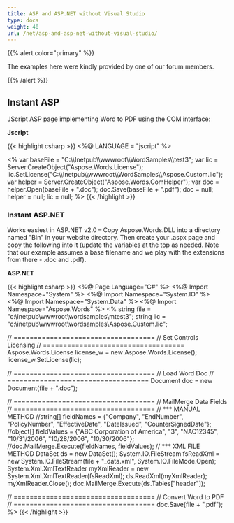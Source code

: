 ```yaml
---
title: ASP and ASP.NET without Visual Studio
type: docs
weight: 40
url: /net/asp-and-asp-net-without-visual-studio/
---
```


{{% alert color="primary" %}} 

The examples here were kindly provided by one of our forum members.

{{% /alert %}} 

## Instant ASP

JScript ASP page implementing Word to PDF using the COM interface:

**Jscript**

{{< highlight csharp >}}
<%@ LANGUAGE = "jscript" %>
 <html>
 <body>
 <%
 var baseFile = "C:\\Inetpub\\wwwroot\\WordSamples\\test3";
 var lic = Server.CreateObject("Aspose.Words.License");
 lic.SetLicense("C:\\Inetpub\\wwwroot\\WordSamples\\Aspose.Custom.lic");
 var helper = Server.CreateObject("Aspose.Words.ComHelper");
 var doc = helper.Open(baseFile + ".doc");
 doc.Save(baseFile + ".pdf");
 doc = null;
 helper = null;
 lic = null;
 %>
 </body>
 </html>
{{< /highlight >}}

### Instant ASP.NET

Works easiest in ASP.NET v2.0 – Copy Aspose.Words.DLL into a directory named "Bin" in your website directory. Then create your .aspx page and copy the following into it (update the variables at the top as needed. Note that our example assumes a base filename and we play with the extensions from there - .doc and .pdf).

**ASP.NET**

{{< highlight csharp >}}
 <%@ Page Language="C#" %>
 <%@ Import Namespace="System" %>
 <%@ Import Namespace="System.IO" %>
 <%@ Import Namespace="System.Data" %>
 <%@ Import Namespace="Aspose.Words" %>
 <%
 string file = "c:\\inetpub\\wwwroot\\wordsamples\\mtest3";
 string lic = "c:\\inetpub\\wwwroot\\wordsamples\\Aspose.Custom.lic";

 // ===================================
 //       Set Controls Licensing
 // ===================================
 Aspose.Words.License license_w = new Aspose.Words.License();
 license_w.SetLicense(lic);

 // ===================================
 //           Load Word Doc
 // ===================================
 Document doc = new Document(file + ".doc");

 // ===================================
 //       MailMerge Data Fields
 // ===================================
 // *** MANUAL METHOD
 //string[] fieldNames =  {"Company", "EndNumber", "PolicyNumber", "EffectiveDate", "DateIssued", "CounterSignedDate"};
 //object[] fieldValues = {"ABC Corporation of America", "3", "NAC12345", "10/31/2006", "10/28/2006", "10/30/2006"}; 
 //doc.MailMerge.Execute(fieldNames, fieldValues);
 // *** XML FILE METHOD
 DataSet ds = new DataSet();
 System.IO.FileStream fsReadXml = new System.IO.FileStream(file + "_data.xml", System.IO.FileMode.Open);
 System.Xml.XmlTextReader myXmlReader = new System.Xml.XmlTextReader(fsReadXml);
 ds.ReadXml(myXmlReader);
 myXmlReader.Close();
 doc.MailMerge.Execute(ds.Tables["header"]);

 // ===================================
 //        Convert Word to PDF
 // ===================================
 doc.Save(file + ".pdf");
%>
{{< /highlight >}}
